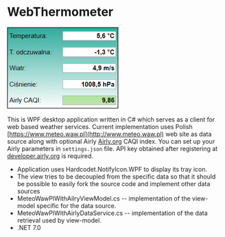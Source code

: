 WebThermometer
==============

![Screen](/screenshot.png?raw=true)

This is WPF desktop application written in C# which serves as a client for web based weather services. Current implementation uses Polish [https://www.meteo.waw.pl](http://www.meteo.waw.pl) web site as data source along with optional Airly [Airly.org](https://airly.org/map/pl/) CAQI index. You can set up your Airly parameters in `settings.json` file. API key obtained after registering at [developer.airly.org](https://developer.airly.org) is required.

- Application uses Hardcodet.NotifyIcon.WPF to display its tray icon.
- The view tries to be decoupled from the specific data so that it should be possible to easily fork the source code and implement other data sources
- MeteoWawPlWithAilryViewModel.cs -- implementation of the view-model specific for the data source.
- MeteoWawPlWithAirlyDataService.cs -- implementation of the data retrieval used by view-model.
- .NET 7.0



